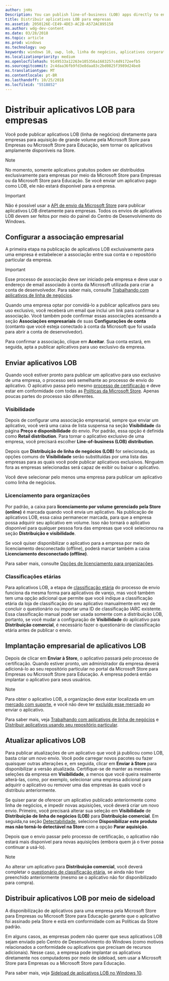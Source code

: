 ```yaml
---
author: jnHs
Description: You can publish line-of-business (LOB) apps directly to enterprises for volume acquisition via the Microsoft Store for Business or Microsoft Store for Education, without making the apps broadly available in the Store.
title: Distribuir aplicativos LOB para empresas
ms.assetid: 2050126E-CE49-4DE3-AC2B-A572AC895158
ms.author: wdg-dev-content
ms.date: 03/28/2018
ms.topic: article
ms.prod: windows
ms.technology: uwp
keywords: windows 10, uwp, lob, linha de negócios, aplicativos corporativos, store para empresas, store para educação, empresa
ms.localizationpriority: medium
ms.openlocfilehash: 9149533a12263e105356a1683257c4d9172eefb5
ms.sourcegitcommit: 2c4daa36fb9fd3e8daa83c2bd0825f3989d24be8
ms.translationtype: MT
ms.contentlocale: pt-BR
ms.lasthandoff: 10/25/2018
ms.locfileid: "5518852"
---
```

# <a name="distribute-lob-apps-to-enterprises"></a>Distribuir aplicativos LOB para empresas


Você pode publicar aplicativos LOB (linha de negócios) diretamente para empresas para aquisição de grande volume pela Microsoft Store para Empresas ou Microsoft Store para Educação, sem tornar os aplicativos amplamente disponíveis na Store.

> [!NOTE]
> No momento, somente aplicativos gratuitos podem ser distribuídos exclusivamente para empresas por meio da Microsoft Store para Empresas ou da Microsoft Store para Educação. Se você enviar um aplicativo pago como LOB, ele não estará disponível para a empresa. 

> [!IMPORTANT]
> Não é possível usar a [API de envio da Microsoft Store](../monetize/create-and-manage-submissions-using-windows-store-services.md) para publicar aplicativos LOB diretamente para empresas. Todos os envios de aplicativos LOB devem ser feitos por meio do painel do Centro de Desenvolvimento do Windows.


## <a name="set-up-the-enterprise-association"></a>Configurar a associação empresarial

A primeira etapa na publicação de aplicativos LOB exclusivamente para uma empresa é estabelecer a associação entre sua conta e o repositório particular da empresa.

> [!IMPORTANT]
> Esse processo de associação deve ser iniciado pela empresa e deve usar o endereço de email associado à conta da Microsoft utilizada para criar a conta de desenvolvedor. Para saber mais, consulte [Trabalhando com aplicativos de linha de negócios](http://go.microsoft.com/fwlink/p/?LinkId=698846).

Quando uma empresa optar por convidá-lo a publicar aplicativos para seu uso exclusivo, você receberá um email que inclui um link para confirmar a associação. Você também pode confirmar essas associações acessando a seção **Associações empresariais** de suas **Configurações de conta** (contanto que você esteja conectado à conta da Microsoft que foi usada para abrir a conta de desenvolvedor).

Para confirmar a associação, clique em **Aceitar**. Sua conta estará, em seguida, apta a publicar aplicativos para uso exclusivo da empresa.


## <a name="submit-lob-apps"></a>Enviar aplicativos LOB

Quando você estiver pronto para publicar um aplicativo para uso exclusivo de uma empresa, o processo será semelhante ao processo de envio do aplicativo. O aplicativo passa pelo mesmo [processo de certificação](the-app-certification-process.md) e deve estar em conformidade com todas as [Políticas da Microsoft Store](https://docs.microsoft.com/legal/windows/agreements/store-policies). Apenas poucas partes do processo são diferentes.


### <a name="visibility"></a>Visibilidade

Depois de configurar uma associação empresarial, sempre que enviar um aplicativo, você verá uma caixa de lista suspensa na seção **Visibilidade** da página **Preço e disponibilidade** do envio. Por padrão, essa opção é definida como **Retail distribution**. Para tornar o aplicativo exclusivo de uma empresa, você precisará escolher **Line-of-business (LOB) distribution**.

Depois que **Distribuição de linha de negócios (LOB)** for selecionada, as opções comuns de **Visibilidade** serão substituídas por uma lista das empresas para as quais você pode publicar aplicativos exclusivos. Ninguém fora as empresas selecionadas será capaz de exibir ou baixar o aplicativo.

Você deve selecionar pelo menos uma empresa para publicar um aplicativo como linha de negócios.

<span id="organizational" />

### <a name="organizational-licensing"></a>Licenciamento para organizações

Por padrão, a caixa para **licenciamento por volume gerenciado pela Store (online)** é marcada quando você envia um aplicativo. Na publicação de aplicativos LOB, essa caixa permanecer marcada, para que a empresa possa adquirir seu aplicativo em volume. Isso não tornará o aplicativo disponível para qualquer pessoa fora das empresas que você selecionou na seção **Distribuição e visibilidade**.

Se você quiser disponibilizar o aplicativo para a empresa por meio de licenciamento desconectado (offline), poderá marcar também a caixa **Licenciamento desconectado (offline)**.

Para saber mais, consulte [Opções de licenciamento para organizações](organizational-licensing.md).


### <a name="age-ratings"></a>Classificações etárias

Para aplicativos LOB, a etapa de [classificação etária](age-ratings.md) do processo de envio funciona da mesma forma para aplicativos de varejo, mas você também tem uma opção adicional que permite que você indique a classificação etária da loja de classificação do seu aplicativo manualmente em vez de concluir o questionário ou importar uma ID de classificação IARC existente. Essa classificação manual pode ser usada somente com a distribuição LOB, portanto, se você mudar a configuração de **Visibilidade** do aplicativo para **Distribuição comercial**, é necessário fazer o questionário de classificação etária antes de publicar o envio.


## <a name="enterprise-deployment-of-lob-apps"></a>Implantação empresarial de aplicativos LOB

Depois de clicar em **Enviar à Store**, o aplicativo passará pelo processo de certificação. Quando estiver pronto, um administrador da empresa deverá adicioná-lo ao seu repositório particular no portal da Microsoft Store para Empresas ou Microsoft Store para Educação. A empresa poderá então implantar o aplicativo para seus usuários.

> [!NOTE]
> Para obter o aplicativo LOB, a organização deve estar localizada em um [mercado com suporte](https://technet.microsoft.com/itpro/windows/whats-new/windows-store-for-business-overview#supported-markets), e você não deve ter [excluído esse mercado](define-pricing-and-market-selection.md) ao enviar o aplicativo. 

Para saber mais, veja [Trabalhando com aplicativos de linha de negócios](http://go.microsoft.com/fwlink/p/?LinkId=698846) e [Distribuir aplicativos usando seu repositório particular](http://go.microsoft.com/fwlink/p/?LinkId=698847).


## <a name="update-lob-apps"></a>Atualizar aplicativos LOB

Para publicar atualizações de um aplicativo que você já publicou como LOB, basta criar um novo envio. Você pode carregar novos pacotes ou fazer quaisquer outras alterações e, em seguida, clicar em **Enviar à Store** para disponibilizar a versão atualizada. Certifique-se de manter as mesmas seleções da empresa em **Visibilidade**, a menos que você queira realmente alterá-las, como, por exemplo, selecionar uma empresa adicional para adquirir o aplicativo ou remover uma das empresas às quais você o distribuiu anteriormente.

Se quiser parar de oferecer um aplicativo publicado anteriormente como linha de negócios, e impedir novas aquisições, você deverá criar um novo envio. Primeiro, você precisará alterar sua seleção em **Visibilidade** de **Distribuição de linha de negócios (LOB)** para **Distribuição comercial**. Em seguida,na seção [Detectabilidade](choose-visibility-options.md#discoverability), selecione **Disponibilizar este produto mas não torná-lo detectável na Store** com a opção **Parar aquisição**.

Depois que o envio passar pelo processo de certificação, o aplicativo não estará mais disponível para novas aquisições (embora quem já o tiver possa continuar a usá-lo).

> [!NOTE]
> Ao alterar um aplicativo para **Distribuição comercial**, você deverá completar o [questionário de classificação etária](age-ratings.md), se ainda não tiver preenchido anteriormente (mesmo se o aplicativo não for disponibilizado para compra).


## <a name="distribute-lob-apps-through-sideloading"></a>Distribuir aplicativos LOB por meio de sideload

A disponibilização de aplicativos para uma empresa pela Microsoft Store para Empresas ou Microsoft Store para Educação garante que o aplicativo foi assinado pela Store e está em conformidade com as Políticas da Store padrão.

Em alguns casos, as empresas podem não querer que seus aplicativos LOB sejam enviado pelo Centro de Desenvolvimento do Windows (como motivos relacionados a conformidade ou aplicativos que precisam de recursos adicionais). Nesse caso, a empresa pode implantar os aplicativos diretamente nos computadores por meio de sideload, sem usar a Microsoft Store para Empresas ou a Microsoft Store para Educação.

Para saber mais, veja [Sideload de aplicativos LOB no Windows 10](http://go.microsoft.com/fwlink/p/?LinkId=623433).

 

 




